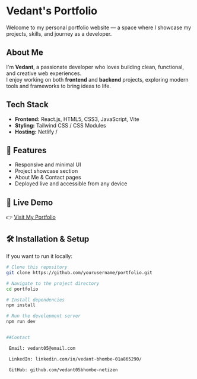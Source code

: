 #  Vedant's Portfolio

Welcome to my personal portfolio website — a space where I showcase my projects, skills, and journey as a developer.

##  About Me
I'm **Vedant**, a passionate developer who loves building clean, functional, and creative web experiences.  
I enjoy working on both **frontend** and **backend** projects, exploring modern tools and frameworks to bring ideas to life.

##  Tech Stack
- **Frontend:** React.js, HTML5, CSS3, JavaScript, Vite  
- **Styling:** Tailwind CSS / CSS Modules  
- **Hosting:** Netlify /   

## 💼 Features
- Responsive and minimal UI  
- Project showcase section  
- About Me & Contact pages  
- Deployed live and accessible from any device  

## 🔗 Live Demo
👉 [Visit My Portfolio](https://vedant05portfolio.netlify.app/)

## 🛠️ Installation & Setup
If you want to run it locally:
```bash
# Clone this repository
git clone https://github.com/yourusername/portfolio.git

# Navigate to the project directory
cd portfolio

# Install dependencies
npm install

# Run the development server
npm run dev


##Contact

 Email: vedant05@email.com

 LinkedIn: linkedin.com/in/vedant-bhombe-01a865290/

 GitHub: github.com/vedant05bhombe-netizen
